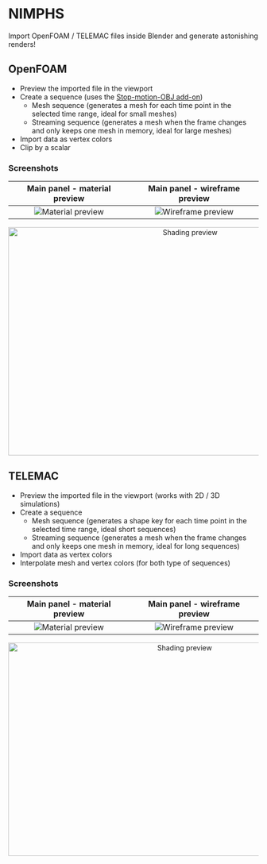 # NIMPHS

Import OpenFOAM / TELEMAC files inside Blender and generate astonishing renders!

## OpenFOAM

* Preview the imported file in the viewport
* Create a sequence (uses the [Stop-motion-OBJ add-on](https://github.com/neverhood311/Stop-motion-OBJ))
    * Mesh sequence (generates a mesh for each time point in the selected time range, ideal for small meshes)
    * Streaming sequence (generates a mesh when the frame changes and only keeps one mesh in memory, ideal for large meshes)
* Import data as vertex colors
* Clip by a scalar

### Screenshots

Main panel - material preview |  Main panel - wireframe preview
:----------------------------:|:-------------------------------:
![Material preview](https://gitlab.arteliagroup.com/water/hydronum/toolsbox_blender/-/raw/release/0.3.0/docs/source/images/readme/screenshot_openfoam_a.png)  |  ![Wireframe preview](https://gitlab.arteliagroup.com/water/hydronum/toolsbox_blender/-/raw/release/0.3.0/docs/source/images/readme/screenshot_openfoam_b.png)

<p align="center">
  <img alt="Shading preview" width="716" height="460" src="https://gitlab.arteliagroup.com/water/hydronum/toolsbox_blender/-/raw/release/0.3.0/docs/source/images/readme/screenshot_openfoam_c.png"/>
</p>

## TELEMAC

* Preview the imported file in the viewport (works with 2D / 3D simulations)
* Create a sequence
    * Mesh sequence (generates a shape key for each time point in the selected time range, ideal short sequences)
    * Streaming sequence (generates a mesh when the frame changes and only keeps one mesh in memory, ideal for long sequences)
* Import data as vertex colors
* Interpolate mesh and vertex colors (for both type of sequences)

### Screenshots

Main panel - material preview |  Main panel - wireframe preview
:----------------------------:|:-------------------------------:
![Material preview](https://gitlab.arteliagroup.com/water/hydronum/toolsbox_blender/-/raw/release/0.3.0/docs/source/images/readme/screenshot_telemac_a.png)  |  ![Wireframe preview](https://gitlab.arteliagroup.com/water/hydronum/toolsbox_blender/-/raw/release/0.3.0/docs/source/images/readme/screenshot_telemac_b.png)

<p align="center">
  <img alt="Shading preview" width="694" height="430" src="https://gitlab.arteliagroup.com/water/hydronum/toolsbox_blender/-/raw/release/0.3.0/docs/source/images/readme/screenshot_telemac_c.png"/>
</p>
